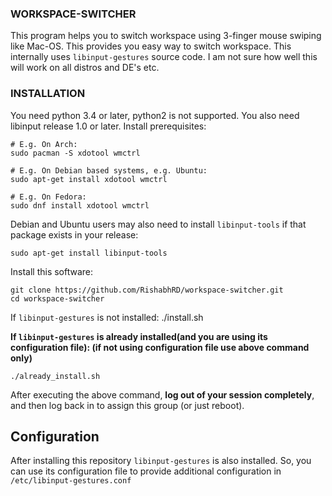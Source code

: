 ### WORKSPACE-SWITCHER
This program helps you to switch workspace using 3-finger mouse swiping
like Mac-OS. This provides you easy way to switch workspace.
This internally uses `libinput-gestures` source code.
I am not sure how well this will work on all distros and DE's etc.


### INSTALLATION

You need python 3.4 or later, python2 is not supported. You also need
libinput release 1.0 or later. Install prerequisites:

    # E.g. On Arch:
    sudo pacman -S xdotool wmctrl

    # E.g. On Debian based systems, e.g. Ubuntu:
    sudo apt-get install xdotool wmctrl

    # E.g. On Fedora:
    sudo dnf install xdotool wmctrl

Debian and Ubuntu users may also need to install `libinput-tools` if
that package exists in your release:

    sudo apt-get install libinput-tools

Install this software:

    git clone https://github.com/RishabhRD/workspace-switcher.git
    cd workspace-switcher
If `libinput-gestures` is not installed:
    ./install.sh

**If `libinput-gestures` is already installed(and you are using its configuration file):
(if not using configuration file use above command only)**

    ./already_install.sh

After executing the above command, **log out of your session
completely**, and then log back in to assign this group (or just
reboot).

## Configuration
After installing this repository `libinput-gestures` is also installed. So, you can use 
its configuration file to provide additional configuration in `/etc/libinput-gestures.conf`
